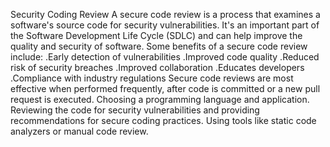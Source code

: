 Security Coding Review
A secure code review is a process that examines a software's source code for security vulnerabilities. It's an important part of the Software Development Life Cycle (SDLC) and can help improve the quality and security of software.
Some benefits of a secure code review include:
.Early detection of vulnerabilities
.Improved code quality
.Reduced risk of security breaches
.Improved collaboration
.Educates developers
.Compliance with industry regulations
Secure code reviews are most effective when performed frequently, after code is committed or a new pull request is executed. 
Choosing a programming language and application. Reviewing the code for security vulnerabilities and providing recommendations for secure coding practices. Using tools like static code analyzers or manual code review.
